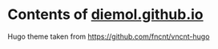 # Contents of [diemol.github.io](https://diemol.github.io/)

Hugo theme taken from https://github.com/fncnt/vncnt-hugo

